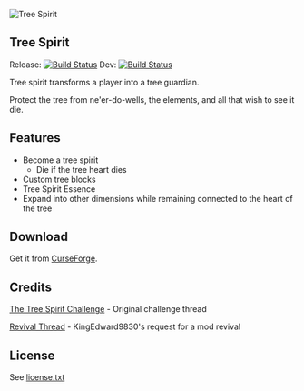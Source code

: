 ![Tree Spirit]

Tree Spirit
---

Release: [![Build Status](https://travis-ci.org/rolandoislas/tree-spirit.svg?branch=master)](https://travis-ci.org/rolandoislas/tree-spirit)
Dev: [![Build Status](https://travis-ci.org/rolandoislas/tree-spirit.svg?branch=develop)](https://travis-ci.org/rolandoislas/tree-spirit)

Tree spirit transforms a player into a tree guardian.

Protect the tree from ne'er-do-wells, the elements, and all that wish to see it die.

## Features

- Become a tree spirit
  - Die if the tree heart dies
- Custom tree blocks
- Tree Spirit Essence
- Expand into other dimensions while remaining connected to the heart of the tree

## Download

Get it from [CurseForge].

## Credits

[The Tree Spirit Challenge] - Original challenge thread

[Revival Thread] - KingEdward9830's request for a mod revival

## License

See [license.txt](license.txt)

[Tree Spirit]: http://i.imgur.com/vvM1dyL.png
[CurseForge]: https://minecraft.curseforge.com/projects/tree-spirit
[The Tree Spirit Challenge]: http://www.minecraftforum.net/forums/minecraft-discussion/survival-mode/297708-challenge-the-tree-spirit
[Revival Thread]: http://www.minecraftforum.net/forums/mapping-and-modding/minecraft-mods/requests-ideas-for-mods/2799974-could-someone-create-a-new-mod-for-recent-mc
